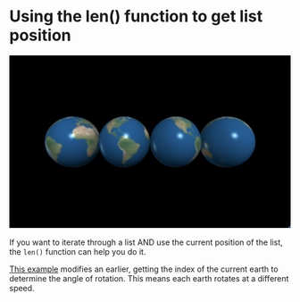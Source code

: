 # Using the len() function to get list position

![Alt text](image-2.png)

If you want to iterate through a list AND use the current position of the list, the `len()` function can help you do it. 

[This example](https://trinket.io/glowscript/45b1bfbf80) modifies an earlier, getting the index of the current earth  to determine the angle of rotation. This means each earth rotates at a different speed. 
